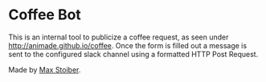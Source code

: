 # Coffee Bot

This is an internal tool to publicize a coffee request, as seen under http://animade.github.io/coffee. Once the form is filled out a message is sent to the configured slack channel using a formatted HTTP Post Request. 

Made by [Max Stoiber](https://github.com/mstoiber).